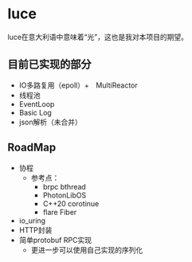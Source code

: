 # luce
luce在意大利语中意味着“光”，这也是我对本项目的期望。

## 目前已实现的部分
- IO多路复用（epoll）+　MultiReactor
- 线程池
- EventLoop
- Basic Log
- json解析（未合并）

## RoadMap

- 协程
  - 参考点：
    - brpc bthread
    - PhotonLibOS
    - C++20 corotinue
    - flare Fiber
- io_uring
- HTTP封装
- 简单protobuf RPC实现
  - 更进一步可以使用自己实现的序列化